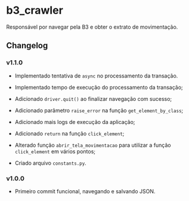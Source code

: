# b3_crawler
Responsável por navegar pela B3 e obter o extrato de movimentação.


## Changelog

### v1.1.0

- Implementado tentativa de `async` no processamento da transação.

- Implementado tempo de execução do processamento da transação;
- Adicionado `driver.quit()` ao finalizar navegação com sucesso;
- Adicionado parâmetro `raise_error` na função `get_element_by_class`;
- Adicionado mais logs de execução da aplicação;
- Adicionado `return` na função `click_element`;
- Alterado função `abrir_tela_movimentacao` para utilizar a função `click_element` em vários pontos;
- Criado arquivo `constants.py`.

### v1.0.0

- Primeiro commit funcional, navegando e salvando JSON.

